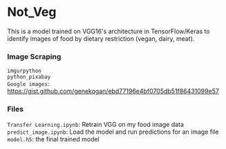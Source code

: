 # Not_Veg

This is a model trained on VGG16's architecture in TensorFlow/Keras to identify images of food by dietary restriction (vegan, dairy, meat).

### Image Scraping
`imgurpython`  
`python_pixabay`  
`Google images`: https://gist.github.com/genekogan/ebd77196e4bf0705db51f86431099e57

### Files
`Transfer Learning.ipynb`: Retrain VGG on my food image data  
`predict_image.ipynb`: Load the model and run predictions for an image file  
`model.h5`: the final trained model
